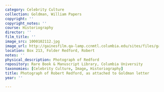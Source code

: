 ```yaml
---
category: Celebrity Culture
collection: Goldman, William Papers
copyright: ''
copyright_notes: ''
course: Historiography
director: ''
film_title: ''
image_src: 1000102112.jpg
image_url: http://gainesfilm.qa-lamp.ccnmtl.columbia.edu/sites/files/gainesfilm/images/1000102112.jpg
location: Box 213, Folder Redford, Robert
notes: ''
physical_description: Photograph of Redford
repository: Rare Book & Manuscript Library, Columbia University
taxonomies: [Celebrity Culture, Image, Historiography]
title: Photograph of Robert Redford, as attached to Goldman letter
year: ''

---
```

